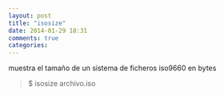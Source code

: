 ```yaml
---
layout: post
title: "isosize"
date: 2014-01-29 18:31
comments: true
categories: 
---
```

muestra el tamaño de un sistema de ficheros iso9660 en bytes

>$ isosize archivo.iso

